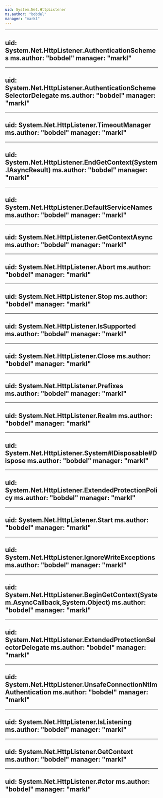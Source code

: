 ```yaml
---
uid: System.Net.HttpListener
ms.author: "bobdel"
manager: "markl"
---
```


---
uid: System.Net.HttpListener.AuthenticationSchemes
ms.author: "bobdel"
manager: "markl"
---

---
uid: System.Net.HttpListener.AuthenticationSchemeSelectorDelegate
ms.author: "bobdel"
manager: "markl"
---

---
uid: System.Net.HttpListener.TimeoutManager
ms.author: "bobdel"
manager: "markl"
---

---
uid: System.Net.HttpListener.EndGetContext(System.IAsyncResult)
ms.author: "bobdel"
manager: "markl"
---

---
uid: System.Net.HttpListener.DefaultServiceNames
ms.author: "bobdel"
manager: "markl"
---

---
uid: System.Net.HttpListener.GetContextAsync
ms.author: "bobdel"
manager: "markl"
---

---
uid: System.Net.HttpListener.Abort
ms.author: "bobdel"
manager: "markl"
---

---
uid: System.Net.HttpListener.Stop
ms.author: "bobdel"
manager: "markl"
---

---
uid: System.Net.HttpListener.IsSupported
ms.author: "bobdel"
manager: "markl"
---

---
uid: System.Net.HttpListener.Close
ms.author: "bobdel"
manager: "markl"
---

---
uid: System.Net.HttpListener.Prefixes
ms.author: "bobdel"
manager: "markl"
---

---
uid: System.Net.HttpListener.Realm
ms.author: "bobdel"
manager: "markl"
---

---
uid: System.Net.HttpListener.System#IDisposable#Dispose
ms.author: "bobdel"
manager: "markl"
---

---
uid: System.Net.HttpListener.ExtendedProtectionPolicy
ms.author: "bobdel"
manager: "markl"
---

---
uid: System.Net.HttpListener.Start
ms.author: "bobdel"
manager: "markl"
---

---
uid: System.Net.HttpListener.IgnoreWriteExceptions
ms.author: "bobdel"
manager: "markl"
---

---
uid: System.Net.HttpListener.BeginGetContext(System.AsyncCallback,System.Object)
ms.author: "bobdel"
manager: "markl"
---

---
uid: System.Net.HttpListener.ExtendedProtectionSelectorDelegate
ms.author: "bobdel"
manager: "markl"
---

---
uid: System.Net.HttpListener.UnsafeConnectionNtlmAuthentication
ms.author: "bobdel"
manager: "markl"
---

---
uid: System.Net.HttpListener.IsListening
ms.author: "bobdel"
manager: "markl"
---

---
uid: System.Net.HttpListener.GetContext
ms.author: "bobdel"
manager: "markl"
---

---
uid: System.Net.HttpListener.#ctor
ms.author: "bobdel"
manager: "markl"
---
